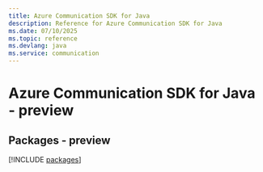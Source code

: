 ```yaml
---
title: Azure Communication SDK for Java
description: Reference for Azure Communication SDK for Java
ms.date: 07/10/2025
ms.topic: reference
ms.devlang: java
ms.service: communication
---
```

# Azure Communication SDK for Java - preview
## Packages - preview
[!INCLUDE [packages](communication-index.md)]